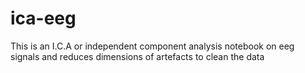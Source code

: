 # ica-eeg
This is an I.C.A or independent component analysis notebook on eeg signals and reduces dimensions of artefacts to clean the data 
